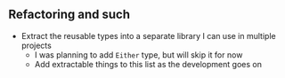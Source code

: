 ## Refactoring and such

* Extract the reusable types into a separate library I can use in multiple projects
  * I was planning to add `Either` type, but will skip it for now
  * Add extractable things to this list as the development goes on
